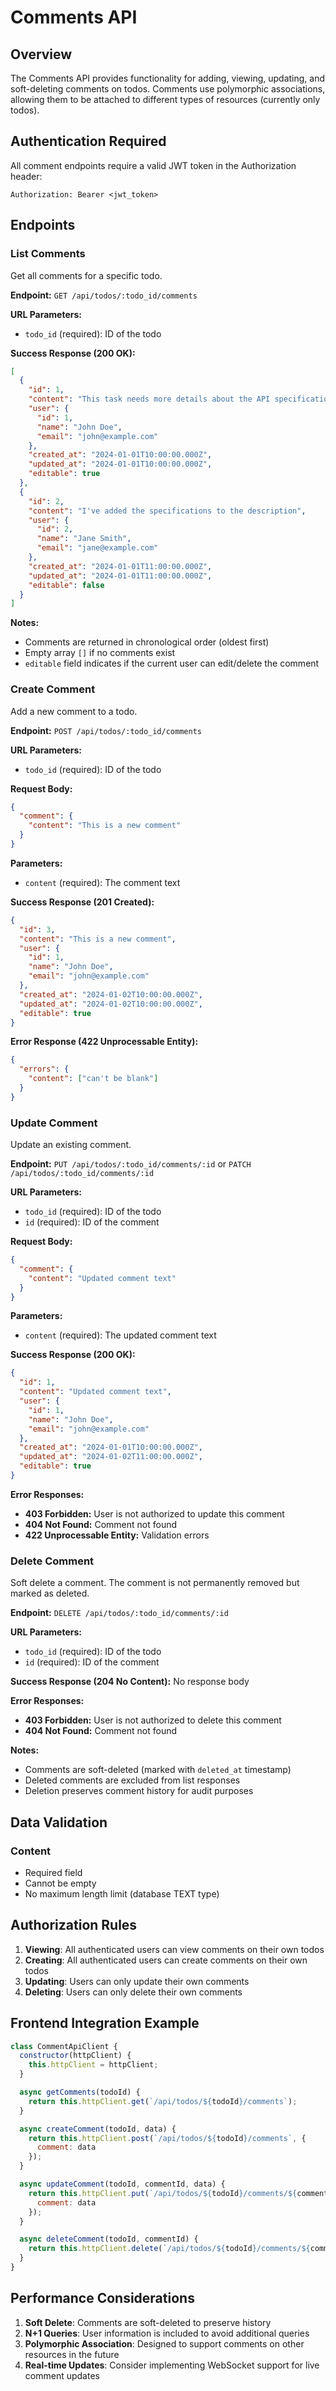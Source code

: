 # Comments API

## Overview

The Comments API provides functionality for adding, viewing, updating, and soft-deleting comments on todos. Comments use polymorphic associations, allowing them to be attached to different types of resources (currently only todos).

## Authentication Required

All comment endpoints require a valid JWT token in the Authorization header:
```
Authorization: Bearer <jwt_token>
```

## Endpoints

### List Comments

Get all comments for a specific todo.

**Endpoint:** `GET /api/todos/:todo_id/comments`

**URL Parameters:**
- `todo_id` (required): ID of the todo

**Success Response (200 OK):**
```json
[
  {
    "id": 1,
    "content": "This task needs more details about the API specifications",
    "user": {
      "id": 1,
      "name": "John Doe",
      "email": "john@example.com"
    },
    "created_at": "2024-01-01T10:00:00.000Z",
    "updated_at": "2024-01-01T10:00:00.000Z",
    "editable": true
  },
  {
    "id": 2,
    "content": "I've added the specifications to the description",
    "user": {
      "id": 2,
      "name": "Jane Smith",
      "email": "jane@example.com"
    },
    "created_at": "2024-01-01T11:00:00.000Z",
    "updated_at": "2024-01-01T11:00:00.000Z",
    "editable": false
  }
]
```

**Notes:**
- Comments are returned in chronological order (oldest first)
- Empty array `[]` if no comments exist
- `editable` field indicates if the current user can edit/delete the comment

### Create Comment

Add a new comment to a todo.

**Endpoint:** `POST /api/todos/:todo_id/comments`

**URL Parameters:**
- `todo_id` (required): ID of the todo

**Request Body:**
```json
{
  "comment": {
    "content": "This is a new comment"
  }
}
```

**Parameters:**
- `content` (required): The comment text

**Success Response (201 Created):**
```json
{
  "id": 3,
  "content": "This is a new comment",
  "user": {
    "id": 1,
    "name": "John Doe",
    "email": "john@example.com"
  },
  "created_at": "2024-01-02T10:00:00.000Z",
  "updated_at": "2024-01-02T10:00:00.000Z",
  "editable": true
}
```

**Error Response (422 Unprocessable Entity):**
```json
{
  "errors": {
    "content": ["can't be blank"]
  }
}
```

### Update Comment

Update an existing comment.

**Endpoint:** `PUT /api/todos/:todo_id/comments/:id` or `PATCH /api/todos/:todo_id/comments/:id`

**URL Parameters:**
- `todo_id` (required): ID of the todo
- `id` (required): ID of the comment

**Request Body:**
```json
{
  "comment": {
    "content": "Updated comment text"
  }
}
```

**Parameters:**
- `content` (required): The updated comment text

**Success Response (200 OK):**
```json
{
  "id": 1,
  "content": "Updated comment text",
  "user": {
    "id": 1,
    "name": "John Doe",
    "email": "john@example.com"
  },
  "created_at": "2024-01-01T10:00:00.000Z",
  "updated_at": "2024-01-02T11:00:00.000Z",
  "editable": true
}
```

**Error Responses:**
- **403 Forbidden:** User is not authorized to update this comment
- **404 Not Found:** Comment not found
- **422 Unprocessable Entity:** Validation errors

### Delete Comment

Soft delete a comment. The comment is not permanently removed but marked as deleted.

**Endpoint:** `DELETE /api/todos/:todo_id/comments/:id`

**URL Parameters:**
- `todo_id` (required): ID of the todo
- `id` (required): ID of the comment

**Success Response (204 No Content):**
No response body

**Error Responses:**
- **403 Forbidden:** User is not authorized to delete this comment
- **404 Not Found:** Comment not found

**Notes:**
- Comments are soft-deleted (marked with `deleted_at` timestamp)
- Deleted comments are excluded from list responses
- Deletion preserves comment history for audit purposes

## Data Validation

### Content
- Required field
- Cannot be empty
- No maximum length limit (database TEXT type)

## Authorization Rules

1. **Viewing**: All authenticated users can view comments on their own todos
2. **Creating**: All authenticated users can create comments on their own todos
3. **Updating**: Users can only update their own comments
4. **Deleting**: Users can only delete their own comments

## Frontend Integration Example

```javascript
class CommentApiClient {
  constructor(httpClient) {
    this.httpClient = httpClient;
  }

  async getComments(todoId) {
    return this.httpClient.get(`/api/todos/${todoId}/comments`);
  }

  async createComment(todoId, data) {
    return this.httpClient.post(`/api/todos/${todoId}/comments`, {
      comment: data
    });
  }

  async updateComment(todoId, commentId, data) {
    return this.httpClient.put(`/api/todos/${todoId}/comments/${commentId}`, {
      comment: data
    });
  }

  async deleteComment(todoId, commentId) {
    return this.httpClient.delete(`/api/todos/${todoId}/comments/${commentId}`);
  }
}
```

## Performance Considerations

1. **Soft Delete**: Comments are soft-deleted to preserve history
2. **N+1 Queries**: User information is included to avoid additional queries
3. **Polymorphic Association**: Designed to support comments on other resources in the future
4. **Real-time Updates**: Consider implementing WebSocket support for live comment updates